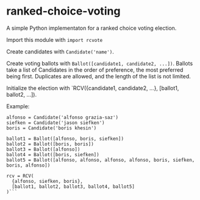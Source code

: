 # ranked-choice-voting
A simple Python implementaton for a ranked choice voting election.

Import this module with `import rcvote`

Create candidates with `Candidate('name')`.

Create voting ballots with `Ballot([candidate1, candidate2, ...])`. Ballots take a list of Candidates in the order of preference, the most preferred being first.
Duplicates are allowed, and the length of the list is not limited.

Initialize the election with `RCV({candidate1, candidate2, ...}, [ballot1, ballot2, ...]).

Example:
```
alfonso = Candidate('alfonso grazia-saz')
siefken = Candidate('jason siefken')
boris = Candidate('boris khesin')

ballot1 = Ballot([alfonso, boris, siefken])
ballot2 = Ballot([boris, boris])
ballot3 = Ballot([alfonso])
ballot4 = Ballot([boris, siefken])
ballot5 = Ballot([alfonso, alfonso, alfonso, alfonso, boris, siefken, boris, alfonso])

rcv = RCV(
  {alfonso, siefken, boris},
  [ballot1, ballot2, ballot3, ballot4, ballot5]
)```
